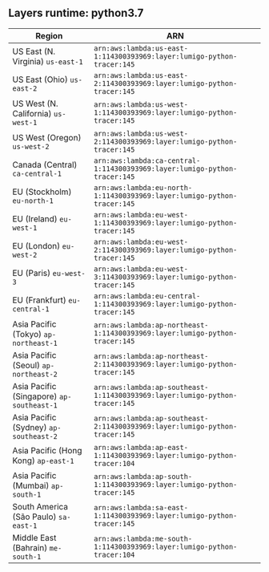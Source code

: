 Layers runtime: python3.7
----
| Region | ARN |
| --- | --- |
|US East (N. Virginia)  `us-east-1`|`arn:aws:lambda:us-east-1:114300393969:layer:lumigo-python-tracer:145`|
|US East (Ohio)  `us-east-2`|`arn:aws:lambda:us-east-2:114300393969:layer:lumigo-python-tracer:145`|
|US West (N. California)  `us-west-1`|`arn:aws:lambda:us-west-1:114300393969:layer:lumigo-python-tracer:145`|
|US West (Oregon)  `us-west-2`|`arn:aws:lambda:us-west-2:114300393969:layer:lumigo-python-tracer:145`|
|Canada (Central)  `ca-central-1`|`arn:aws:lambda:ca-central-1:114300393969:layer:lumigo-python-tracer:145`|
|EU (Stockholm)  `eu-north-1`|`arn:aws:lambda:eu-north-1:114300393969:layer:lumigo-python-tracer:145`|
|EU (Ireland)  `eu-west-1`|`arn:aws:lambda:eu-west-1:114300393969:layer:lumigo-python-tracer:145`|
|EU (London)  `eu-west-2`|`arn:aws:lambda:eu-west-2:114300393969:layer:lumigo-python-tracer:145`|
|EU (Paris)  `eu-west-3`|`arn:aws:lambda:eu-west-3:114300393969:layer:lumigo-python-tracer:145`|
|EU (Frankfurt)  `eu-central-1`|`arn:aws:lambda:eu-central-1:114300393969:layer:lumigo-python-tracer:145`|
|Asia Pacific (Tokyo)  `ap-northeast-1`|`arn:aws:lambda:ap-northeast-1:114300393969:layer:lumigo-python-tracer:145`|
|Asia Pacific (Seoul)  `ap-northeast-2`|`arn:aws:lambda:ap-northeast-2:114300393969:layer:lumigo-python-tracer:145`|
|Asia Pacific (Singapore)  `ap-southeast-1`|`arn:aws:lambda:ap-southeast-1:114300393969:layer:lumigo-python-tracer:145`|
|Asia Pacific (Sydney)  `ap-southeast-2`|`arn:aws:lambda:ap-southeast-2:114300393969:layer:lumigo-python-tracer:145`|
|Asia Pacific (Hong Kong)  `ap-east-1`|`arn:aws:lambda:ap-east-1:114300393969:layer:lumigo-python-tracer:104`|
|Asia Pacific (Mumbai)  `ap-south-1`|`arn:aws:lambda:ap-south-1:114300393969:layer:lumigo-python-tracer:145`|
|South America (São Paulo)  `sa-east-1`|`arn:aws:lambda:sa-east-1:114300393969:layer:lumigo-python-tracer:145`|
|Middle East (Bahrain)  `me-south-1`|`arn:aws:lambda:me-south-1:114300393969:layer:lumigo-python-tracer:104`|
